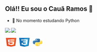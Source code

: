 ## Olá!! Eu sou o Cauã Ramos 👋

- 🌱 No momento estudando Python

<a href="https://github.com/cauarramoss/github-readme-stats">
  <img height=200 align="center" src="https://github-readme-stats.vercel.app/api?username=cauarramoss" />
</a>
<a href="https://github.com/cauarramoss/convoychat">
  <img height=195 align="center" src="https://github-readme-stats.vercel.app/api/top-langs?username=cauarramoss&layout=compact&langs_count=8&card_width=320" />
</a>

<div style="display: inline_block"><br>
  <img align="center" alt="Rafa-HTML" height="30" width="40" src="https://raw.githubusercontent.com/devicons/devicon/master/icons/html5/html5-original.svg">
  <img align="center" alt="Rafa-CSS" height="30" width="40" src="https://raw.githubusercontent.com/devicons/devicon/master/icons/css3/css3-original.svg">
  <img align="center" alt="Rafa-Python" height="30" width="40" src="https://raw.githubusercontent.com/devicons/devicon/master/icons/python/python-original.svg">
</div>

